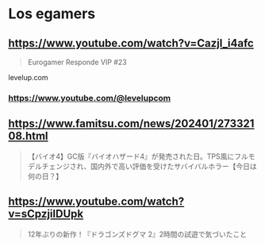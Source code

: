 # Los egamers

## https://www.youtube.com/watch?v=Cazjl_i4afc

> Eurogamer Responde VIP #23 

levelup.com

### https://www.youtube.com/@levelupcom

## https://www.famitsu.com/news/202401/27332108.html

>【バイオ4】GC版『バイオハザード4』が発売された日。TPS風にフルモデルチェンジされ、国内外で高い評価を受けたサバイバルホラー【今日は何の日？】

## https://www.youtube.com/watch?v=sCpzjilDUpk

> 12年ぶりの新作！『ドラゴンズドグマ 2』2時間の試遊で気づいたこと
